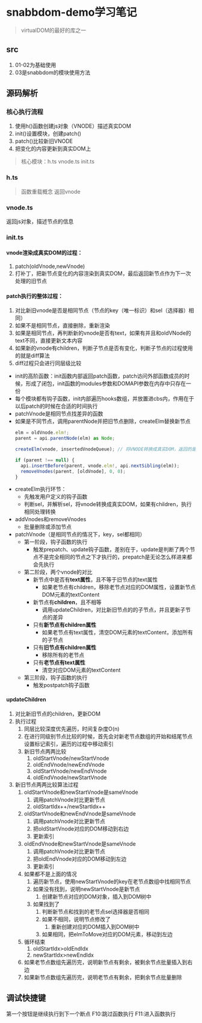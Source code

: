 # snabbdom-demo学习笔记
> virtualDOM的最好的库之一

## src
1. 01-02为基础使用
2. 03是snabbdom的模块使用方法

## 源码解析
### 核心执行流程
1. 使用h()函数创建js对象（VNODE）描述真实DOM
2. init()设置模块，创建patch()
3. patch()比较新旧VNODE
4. 把变化的内容更新到真实DOM上

> 核心模块：h.ts  vnode.ts  init.ts

### h.ts
> 函数重载概念
返回vnode

### vnode.ts
返回js对象，描述节点的信息

### init.ts
#### vnode渲染成真实DOM的过程：
1. patch(oldVnode,newVnode)
2. 打补丁，把新节点变化的内容渲染到真实DOM，最后返回新节点作为下一次处理的旧节点

#### patch执行的整体过程：
1. 对比新旧vnode是否是相同节点（节点的key（唯一标识）和sel（选择器）相同）
2. 如果不是相同节点，直接删除，重新渲染
3. 如果是相同节点，再判断新的vnode是否有text，如果有并且和oldVNode的text不同，直接更新文本内容
4. 如果新的vnode有children，判断子节点是否有变化，判断子节点的过程使用的就是diff算法
5. diff过程只会进行同层级比较

* init的高阶函数：init函数内部返回patch函数，patch访问外部函数成员的时候，形成了闭包，init函数的modules参数和DOMAPI参数在内存中只存在一份
* 每个模块都有钩子函数，init内部遍历hooks数组，并放置进cbs内，作用在于以后patch的时候在合适的时间执行
* patchVnode是相同节点找差异的函数
* 如果是不同节点，调用parentNode并把旧节点删除，createElm替换新节点
  ```typeScript
  elm = oldVnode.elm!;
  parent = api.parentNode(elm) as Node;

  createElm(vnode, insertedVnodeQueue); // 将VNODE转换成真实DOM，返回的是真实的DOM，但是并没有渲染到页面上

  if (parent !== null) {
    api.insertBefore(parent, vnode.elm!, api.nextSibling(elm));
    removeVnodes(parent, [oldVnode], 0, 0);
  }
  ```
* createElm执行环节：
  * 先触发用户定义的钩子函数
  * 判断sel，并解析sel，将vnode转换成真实DOM，如果有children，执行相同处理转换
* addVnodes和removeVnodes
  * 批量删除或添加节点
* patchVnode（是相同节点的情况下，key，sel都相同）
  * 第一阶段，钩子函数的执行
    * 触发prepatch、update钩子函数，差别在于，update是判断了两个节点不是完全相同的节点之下才执行的，prepatch是无论怎么样进来都会先执行
  * 第二阶段，两个vnode的对比
    * 新节点中是否有**text属性**，且不等于旧节点的text属性
      * 如果老节点有children，移除老节点对应的DOM属性，设置新节点DOM元素的textContent
    * 新节点有**children**，且不相等
      * 调用updateChildren，对比新旧节点的的子节点，并且更新子节点的差异
    * 只有**新节点有children属性**
      * 如果老节点有text属性，清空DOM元素的textContent，添加所有的子节点
    * 只有**旧节点有children属性**
      * 移除所有的老节点
    * 只有**老节点有text属性**
      * 清空对应DOM元素的textContent
  * 第三阶段，钩子函数的执行
    * 触发postpatch钩子函数

#### updateChildren 
1. 对比新旧节点的children，更新DOM
2. 执行过程
   1. 同层比较深度优先遍历，时间复杂度O(n)
   2. 在进行同级别节点比较的时候，首先会对新老节点数组的开始和结尾节点设置标记索引，遍历的过程中移动索引
   3. 新旧节点两两比较
      1. oldStartVnode/newStartVnode
      2. oldEndVnode/newEndVnode
      3. oldStartVnode/newEndVnode
      4. oldEndVnode/newStartVnode
3. 新旧节点两两比较算法过程
   1. oldStartVnode和newStartVnode是sameVnode
      1. 调用patchVnode对比更新节点
      2. oldStartIdx++/newStartIdx++
   2. oldStartVnode和newEndVnode是sameVnode
      1. 调用patchVnode对比更新节点
      2. 把oldStartVnode对应的DOM移动到右边
      3. 更新索引
   3. oldEndVnode和newStartVnode是sameVnode
      1. 调用patchVnode对比更新节点
      2. 把oldEndVnode对应的DOM移动到左边
      3. 更新索引
   4. 如果都不是上面的情况
      1. 遍历新节点，使用newStartVnode的key在老节点数组中找相同节点
      2. 如果没有找到，说明newStartVnode是新节点
         1. 创建新节点对应的DOM对象，插入到DOM树中
      3. 如果找到了
         1. 判断新节点和找到的老节点sel选择器是否相同
         2. 如果不相同，说明节点修改了
            1. 重新创建对应的DOM插入到DOM树中
         3. 如果相同，把elmToMove对应的DOM元素，移动到左边
   5. 循环结束
      1. oldStartIdx>oldEndIdx
      2. newStartIdx>newEndIdx
   6. 如果老节点数组先遍历完，说明新节点有剩余，被剩余节点批量插入到右边
   7. 如果新节点数组先遍历完，说明老节点有剩余，把剩余节点批量删除

## 调试快捷键
第一个按钮是继续执行到下一个断点
F10:跳过函数执行
F11:进入函数执行